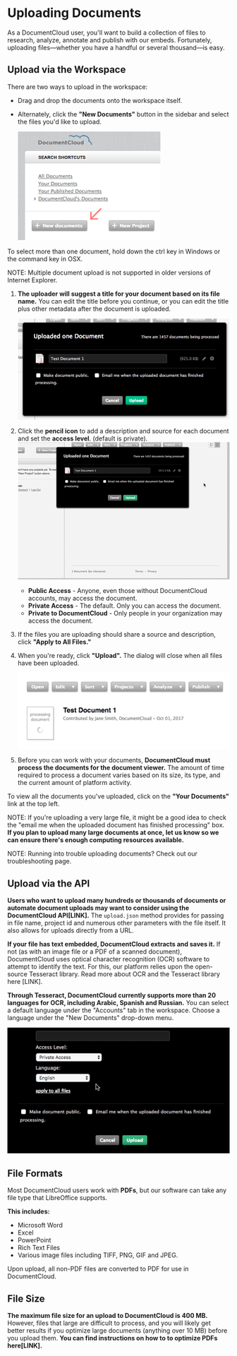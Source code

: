

# Uploading Documents
As a DocumentCloud user, you'll want to build a collection of files to research, analyze, annotate and publish with our embeds. Fortunately, uploading files—whether you have a handful or several thousand—is easy.

## Upload via the Workspace
There are two ways to upload in the workspace:

* Drag and drop the documents onto the workspace itself. 

* Alternately, click the **"New Documents"** button in the sidebar and select the files you'd like to upload. 
    
    ![alt text](../images/uploading_documents/newdoc.png)

To select more than one document, hold down the ctrl key in Windows or the command key in OSX.

NOTE: Multiple document upload is not supported in older versions of Internet Explorer.


1. **The uploader will suggest a title for your document based on its file name.** You can edit the title before you continue, or you can edit the title plus other metadata after the document is uploaded. 

    ![alt text](../images/uploading_documents/upload.png)

2. Click the **pencil icon** to add a description and source for each document and set the **access level**. (default is private).      
    ![alt text](../images/uploading_documents/uploading_documents.gif)
    * **Public Access** - Anyone, even those without DocumentCloud accounts, may access the document.
    * **Private Access** - The default. Only you can access the document.
    * **Private to DocumentCloud** - Only people in your organization may access the document. 

3. If the files you are uploading should share a source and description, click **"Apply to All Files."**
4. When you're ready, click **"Upload".** The dialog will close when all files have been uploaded.

    ![alt text](../images/uploading_documents/uploading_documents2.gif)
5. Before you can work with your documents, **DocumentCloud must process the documents for the document viewer.** The amount of time required to process a document varies based on its size, its type, and the current amount of platform activity.

To view all the documents you've uploaded, click on the **"Your Documents"** link at the top left.

NOTE: If you're uploading a very large file, it might be a good idea to check the "email me when the uploaded document has finished processing" box. **If you plan to upload many large documents at once, let us know so we can ensure there's enough computing resources available.**

NOTE: Running into trouble uploading documents? Check out our troubleshooting page.
## Upload via the API
**Users who want to upload many hundreds or thousands of documents or automate document uploads may want to consider using the DocumentCloud API[LINK].** The `upload.json` method provides for passing in file name, project id and numerous other parameters with the file itself. It also allows for uploads directly from a URL.

**If your file has text embedded, DocumentCloud extracts and saves it.** If not (as with an image file or a PDF of a scanned document), DocumentCloud uses optical character recognition (OCR) software to attempt to identify the text. For this, our platform relies upon the open-source Tesseract library. Read more about OCR and the Tesseract library here [LINK].

**Through Tesseract, DocumentCloud currently supports more than 20 languages for OCR, including Arabic, Spanish and Russian.** You can select a default language under the "Accounts" tab in the workspace. Choose a language under the "New Documents" drop-down menu.

![alt text](../images/uploading_documents/uploading_documents3.gif)

## File Formats
Most DocumentCloud users work with **PDFs**, but our software can take any file type that LibreOffice supports.

**This includes:**
* Microsoft Word
* Excel
* PowerPoint
* Rich Text Files
* Various image files including TIFF, PNG, GIF and JPEG.

Upon upload, all non-PDF files are converted to PDF for use in DocumentCloud.
## File Size
**The maximum file size for an upload to DocumentCloud is 400 MB.** However, files that large are difficult to process, and you will likely get better results if you optimize large documents (anything over 10 MB) before you upload them. **You can find instructions on how to to optimize PDFs here[LINK].**
